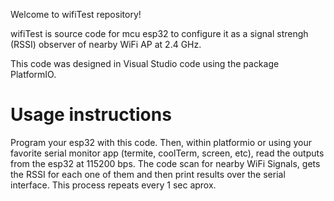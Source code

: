 Welcome to wifiTest repository!

wifiTest is source code for mcu esp32 to configure it as a signal strengh (RSSI) observer of nearby WiFi AP at 2.4 GHz.

This code was designed in Visual Studio code using the package PlatformIO. 

# Usage instructions
Program your esp32 with this code. Then, within platformio or using your favorite
serial monitor app (termite, coolTerm, screen, etc), read the outputs from the esp32 at 115200 bps.
The code scan for nearby WiFi Signals, gets the RSSI for each one of them and then print results over the serial interface. This process repeats every 1 sec aprox.
